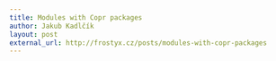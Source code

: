 ```yaml
---
title: Modules with Copr packages
author: Jakub Kadlčík
layout: post
external_url: http://frostyx.cz/posts/modules-with-copr-packages
---
```

